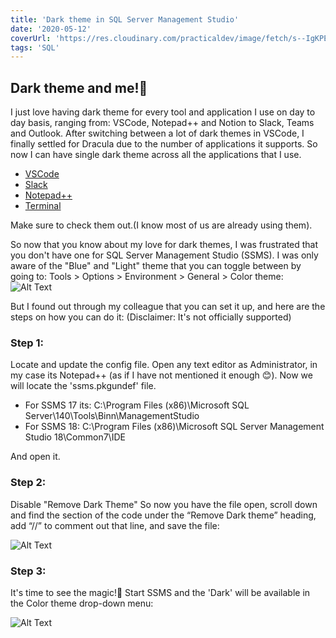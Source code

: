 ```yaml
---
title: 'Dark theme in SQL Server Management Studio'
date: '2020-05-12'
coverUrl: 'https://res.cloudinary.com/practicaldev/image/fetch/s--IgKPE43E--/c_imagga_scale,f_auto,fl_progressive,h_420,q_auto,w_1000/https://dev-to-uploads.s3.amazonaws.com/i/ctntc9tcrajwd2uel567.png'
tags: 'SQL'
---
```


## Dark theme and me!🖤

I just love having dark theme for every tool and application I use on day to day basis, ranging from: VSCode, Notepad++ and Notion to Slack, Teams and Outlook.
After switching between a lot of dark themes in VSCode, I finally settled for Dracula due to the number of applications it supports. So now I can have single dark theme across all the applications that I use.
- [VSCode](https://draculatheme.com/visual-studio-code/)
- [Slack](https://draculatheme.com/slack/)
- [Notepad++](https://draculatheme.com/notepad-plus-plus/)
- [Terminal](https://draculatheme.com/terminal/)

Make sure to check them out.(I know most of us are already using them).

So now that you know about my love for dark themes, I was frustrated that you don't have one for SQL Server Management Studio (SSMS).
I was only aware of the "Blue" and "Light" theme that you can toggle between by going to: Tools > Options > Environment > General > Color theme:
![Alt Text](https://dev-to-uploads.s3.amazonaws.com/i/brk4kxgkoumixkx1yqc5.png)


But I found out through my colleague that you can set it up, and here are the steps on how you can do it:
(Disclaimer: It's not officially supported)

### Step 1:
Locate and update the config file.
Open any text editor as Administrator, in my case its Notepad++ (as if I have not mentioned it enough 😊). Now we will locate the 'ssms.pkgundef' file.
- For SSMS 17 its: C:\Program Files (x86)\Microsoft SQL Server\140\Tools\Binn\ManagementStudio
- For SSMS 18: C:\Program Files (x86)\Microsoft SQL Server Management Studio 18\Common7\IDE

And open it.

### Step 2:
Disable "Remove Dark Theme"
So now you have the file open, scroll down and find the section of the code under the “Remove Dark theme” heading, add “//” to comment out that line, and save the file:

![Alt Text](https://dev-to-uploads.s3.amazonaws.com/i/kjo5wp5hh0s2vogaq2jy.png)

### Step 3:
It's time to see the magic!🖤
Start SSMS and the 'Dark' will be available in the Color theme drop-down menu:

![Alt Text](https://dev-to-uploads.s3.amazonaws.com/i/5tf3f8gcab6wvfb86zxa.png)